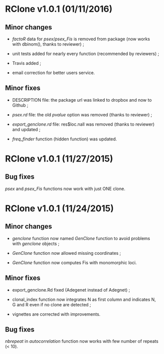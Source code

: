 # RClone v1.0.1 (01/11/2016)

## Minor changes

- *factoR* data for *psex*/*psex_Fis* is removed from package (now works with dbinom(), thanks to reviewer) ;

- unit tests added for nearly every function (recommended by reviewers) ;

- Travis added ;

- email correction for better users service.

## Minor fixes

- DESCRIPTION file: the package url was linked to dropbox and now to Github ;

- *psex.rd* file: the old *pvalue* option was removed (thanks to reviewer) ;

- *export_genclone.rd* file: res$loc.nall was removed (thanks to reviewer) and updated ;

- *freq_finder* function (hidden function) was updated.


# RClone v1.0.1 (11/27/2015)

## Bug fixes

*psex* and *psex_Fis* functions now work with just ONE clone.


# RClone v1.0.1 (11/24/2015)

## Minor changes

- *genclone* function now named *GenClone* function to avoid problems with *genclone* objects ;

- *GenClone* function now allowed missing coordinates ;

- *GenClone* function now computes Fis with monomorphic loci.

## Minor fixes

- export_genclone.Rd fixed (Adegenet instead of Adegnet) ;

- clonal_index function now integrates N as first column and indicates N, G and R even if no clone are detected ;

- vignettes are corrected with improvements.

## Bug fixes

*nbrepeat* in *autocorrelation* function now works with few number of repeats (< 10).


